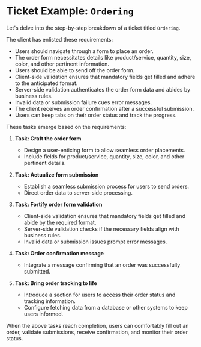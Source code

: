 # Ticket Example: `Ordering`

Let's delve into the step-by-step breakdown of a ticket titled `Ordering`.

The client has enlisted these requirements:

- Users should navigate through a form to place an order.
- The order form necessitates details like product/service, quantity, size, color, and other pertinent information.
- Users should be able to send off the order form.
- Client-side validation ensures that mandatory fields get filled and adhere to the anticipated format.
- Server-side validation authenticates the order form data and abides by business rules.
- Invalid data or submission failure cues error messages.
- The client receives an order confirmation after a successful submission.
- Users can keep tabs on their order status and track the progress.

These tasks emerge based on the requirements:

1. **Task: Craft the order form**
   - Design a user-enticing form to allow seamless order placements.
   - Include fields for product/service, quantity, size, color, and other pertinent details.

2. **Task: Actualize form submission**
   - Establish a seamless submission process for users to send orders.
   - Direct order data to server-side processing.

3. **Task: Fortify order form validation**
   - Client-side validation ensures that mandatory fields get filled and abide by the required format.
   - Server-side validation checks if the necessary fields align with business rules.
   - Invalid data or submission issues prompt error messages.

4. **Task: Order confirmation message**
   - Integrate a message confirming that an order was successfully submitted.

5. **Task: Bring order tracking to life**
   - Introduce a section for users to access their order status and tracking information.
   - Configure fetching data from a database or other systems to keep users informed.

When the above tasks reach completion, users can comfortably fill out an order, validate submissions, receive confirmation, and monitor their order status.